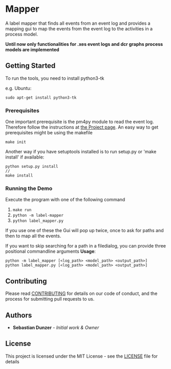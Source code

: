 # Mapper
A label mapper that finds all events from an event log and provides a mapping gui to map the events from the event log 
to the activities in a process model. 

**Until now only functionalities for .xes event logs and dcr graphs process models are implemented**


## Getting Started

To run the tools, you need to install python3-tk

e.g. Ubuntu:
```
sudo apt-get install python3-tk
```
### Prerequisites
One important prerequisite is the pm4py module to read the event log. Therefore follow the instructions at 
[the Project page](http://pm4py.org/).
An easy way to get prerequisites might be using the makefile

```
make init
```

Another way if you have setuptools installed is to run setup.py or 'make install' if available:
```
python setup.py install
//
make install
```

### Running the Demo
Execute the program with one of the following command
1. ```make run```
2. ```python -m label-mapper```
3.  ```python label_mapper.py```

If you use one of these the Gui will pop up twice, once to ask for paths and then to map all the events.

If you want to skip searching for a path in a filedialog, you can provide three positional commandline arguments 
**Usage**:
```
python -m label_mapper [<log_path> <model_path> <output_path>]
python label_mapper.py [<log_path> <model_path> <output_path>]
```

## Contributing

Please read [CONTRIBUTING](Contributing.md) for details on our code of conduct, and the process for submitting pull requests to us.

## Authors

* **Sebastian Dunzer** - *Initial work & Owner*
## License

This project is licensed under the MIT License - see the [LICENSE](LICENSE) file for details





